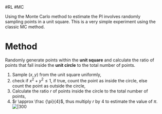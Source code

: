 #RL #MC 

Using the Monte Carlo method to estimate the PI involves randomly sampling points in a unit square. This is a very simple experiment using the classic MC method.

# Method
Randomly generate points within the **unit square** and calculate the ratio of points that fall inside the **unit circle** to the total number of points.
1. Sample $(x, y)$ from the unit square uniformly,
2. check if $x^2 + y^2 \leq 1$, if true, count the point as inside the circle, else count the point as outside the circle,
3. Calculate the ratio $r$ of points inside the circle to the total number of points,
4. $r \approx \frac {\pi}{4}$, thus multiply $r$ by 4 to estimate the value of $\pi$.  
![|300](Figure_pi.png)

